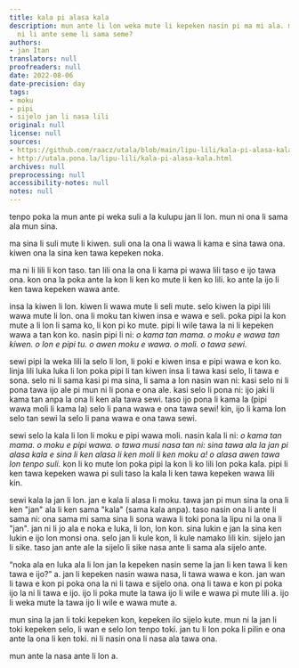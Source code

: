 ```yaml
---
title: kala pi alasa kala
description: mun ante li lon weka mute li kepeken nasin pi ma mi ala. ma mi en mun
  ni li ante seme li sama seme?
authors:
- jan Itan
translators: null
proofreaders: null
date: 2022-08-06
date-precision: day
tags:
- moku
- pipi
- sijelo jan li nasa lili
original: null
license: null
sources:
- https://github.com/raacz/utala/blob/main/lipu-lili/kala-pi-alasa-kala.md
- http://utala.pona.la/lipu-lili/kala-pi-alasa-kala.html
archives: null
preprocessing: null
accessibility-notes: null
notes: null
---
```


tenpo poka la mun ante pi weka suli a la kulupu jan li lon. mun ni ona li sama ala mun sina.

ma sina li suli mute li kiwen. suli ona la ona li wawa li kama e sina tawa ona. kiwen ona la sina ken tawa kepeken noka.

ma ni li lili li kon taso. tan lili ona la ona li kama pi wawa lili taso e ijo tawa ona. kon ona la poka ante la kon li ken ko mute li ken ko lili. ko ante la ijo li ken tawa kepeken wawa ante. 

insa la kiwen li lon. kiwen li wawa mute li seli mute. selo kiwen la pipi lili wawa mute li lon. ona li moku tan kiwen insa e wawa e seli. poka pipi la kon mute a li lon li sama ko, li kon pi ko mute. pipi li wile tawa la ni li kepeken wawa a tan kon ko. nasin pipi li ni: *o kama tan mama. o moku e wawa tan kiwen. o lon e pipi tu. o awen moku e wawa. o moli. o tawa sewi.* 

sewi pipi la weka lili la selo li lon, li poki e kiwen insa e pipi wawa e kon ko. linja lili luka luka li lon poka pipi li tan kiwen insa li tawa kasi selo, li tawa e sona. selo ni li sama kasi pi ma sina, li sama a lon nasin wan ni: kasi selo ni li pona tawa ijo ale pi mun ni li pona e ona ale. kasi selo li pona ni: ijo jaki li kama tan anpa la ona li ken ala tawa sewi. taso ijo pona li kama la (pipi wawa moli li kama la) selo li pana wawa e ona tawa sewi! kin, ijo li kama lon selo tan sewi la selo li pana wawa e ona tawa sewi. 

sewi selo la kala li lon li moku e pipi wawa moli. nasin kala li ni: *o kama tan mama. o moku e pipi wawa. o tawa musi nasa tan ni: sina tawa ala la jan pi alasa kala e sina li ken alasa li ken moli li ken moku a! o alasa awen tawa lon tenpo suli.* kon li ko mute lon poka pipi la kon li ko lili lon poka kala. pipi li ken tawa kepeken wawa pi suli taso la kala li ken tawa kepeken wawa lili kin.

sewi kala la jan li lon. jan e kala li alasa li moku. tawa jan pi mun sina la ona li ken "jan" ala li ken sama "kala" (sama kala anpa). taso nasin ona li ante li sama ni: ona sama mi sama sina li sona wawa li toki pona la lipu ni la ona li "jan". jan ni li jo ala e noka e luka, li lon, lon kon. sina lukin e jan la sina ken lukin e ijo lon monsi ona. selo jan li kule kon, li kule namako lili kin. sijelo jan li sike. taso jan ante ale la sijelo li sike nasa ante li sama ala sijelo ante. 

“noka ala en luka ala li lon jan la kepeken nasin seme la jan li ken tawa li ken tawa e ijo?” a. jan li kepeken nasin wawa nasa, li tawa wawa e kon. jan wan li tawa e kon pi poka ona la ni li tawa e sijelo ona. ona li tawa e kon pi poka ijo la ni li tawa e ijo. ijo li poka mute la tawa ijo li wile e wawa pi mute lili a. ijo li weka mute la tawa ijo li wile e wawa mute a. 

mun sina la jan li toki kepeken kon, kepeken ilo sijelo kute. mun ni la jan li toki kepeken selo, li wan e selo lon tenpo toki. jan tu li lon poka li pilin e ona ante la ona li ken toki. ni li nasin ona li nasa ala tawa ona.

mun ante la nasa ante li lon a.